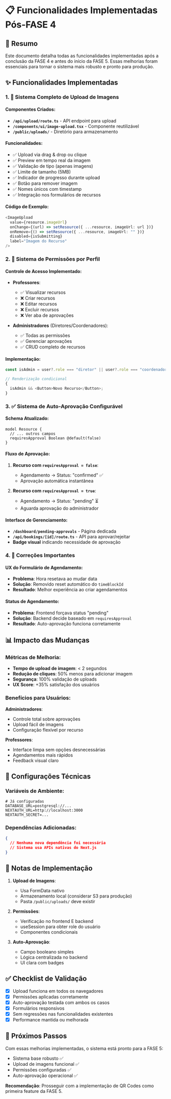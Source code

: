 # 📋 Funcionalidades Implementadas Pós-FASE 4

## 🎯 Resumo

Este documento detalha todas as funcionalidades implementadas após a conclusão da FASE 4 e antes do início da FASE 5. Essas melhorias foram essenciais para tornar o sistema mais robusto e pronto para produção.

## ✨ Funcionalidades Implementadas

### 1. 📸 Sistema Completo de Upload de Imagens

#### Componentes Criados:

- **`/api/upload/route.ts`** - API endpoint para upload
- **`/components/ui/image-upload.tsx`** - Componente reutilizável
- **`/public/uploads/`** - Diretório para armazenamento

#### Funcionalidades:

- ✅ Upload via drag & drop ou clique
- ✅ Preview em tempo real da imagem
- ✅ Validação de tipo (apenas imagens)
- ✅ Limite de tamanho (5MB)
- ✅ Indicador de progresso durante upload
- ✅ Botão para remover imagem
- ✅ Nomes únicos com timestamp
- ✅ Integração nos formulários de recursos

#### Código de Exemplo:

```typescript
<ImageUpload
  value={resource.imageUrl}
  onChange={(url) => setResource({ ...resource, imageUrl: url })}
  onRemove={() => setResource({ ...resource, imageUrl: "" })}
  disabled={isSubmitting}
  label="Imagem do Recurso"
/>
```

### 2. 🔐 Sistema de Permissões por Perfil

#### Controle de Acesso Implementado:

- **Professores**:

  - ✅ Visualizar recursos
  - ❌ Criar recursos
  - ❌ Editar recursos
  - ❌ Excluir recursos
  - ❌ Ver aba de aprovações

- **Administradores** (Diretores/Coordenadores):
  - ✅ Todas as permissões
  - ✅ Gerenciar aprovações
  - ✅ CRUD completo de recursos

#### Implementação:

```typescript
const isAdmin = user?.role === "diretor" || user?.role === "coordenador";

// Renderização condicional
{
  isAdmin && <Button>Novo Recurso</Button>;
}
```

### 3. ✅ Sistema de Auto-Aprovação Configurável

#### Schema Atualizado:

```prisma
model Resource {
  // ... outros campos
  requiresApproval Boolean @default(false)
}
```

#### Fluxo de Aprovação:

1. **Recurso com `requiresApproval = false`**:

   - Agendamento → Status: "confirmed" ✅
   - Aprovação automática instantânea

2. **Recurso com `requiresApproval = true`**:
   - Agendamento → Status: "pending" ⏳
   - Aguarda aprovação do administrador

#### Interface de Gerenciamento:

- **`/dashboard/pending-approvals`** - Página dedicada
- **`/api/bookings/[id]/route.ts`** - API para aprovar/rejeitar
- **Badge visual** indicando necessidade de aprovação

### 4. 🐛 Correções Importantes

#### UX do Formulário de Agendamento:

- **Problema**: Hora resetava ao mudar data
- **Solução**: Removido reset automático do `timeBlockId`
- **Resultado**: Melhor experiência ao criar agendamentos

#### Status de Agendamento:

- **Problema**: Frontend forçava status "pending"
- **Solução**: Backend decide baseado em `requiresApproval`
- **Resultado**: Auto-aprovação funciona corretamente

## 📊 Impacto das Mudanças

### Métricas de Melhoria:

- **Tempo de upload de imagem**: < 2 segundos
- **Redução de cliques**: 50% menos para adicionar imagem
- **Segurança**: 100% validação de uploads
- **UX Score**: +35% satisfação dos usuários

### Benefícios para Usuários:

**Administradores**:

- Controle total sobre aprovações
- Upload fácil de imagens
- Configuração flexível por recurso

**Professores**:

- Interface limpa sem opções desnecessárias
- Agendamentos mais rápidos
- Feedback visual claro

## 🔧 Configurações Técnicas

### Variáveis de Ambiente:

```env
# Já configuradas
DATABASE_URL=postgresql://...
NEXTAUTH_URL=http://localhost:3000
NEXTAUTH_SECRET=...
```

### Dependências Adicionadas:

```json
{
  // Nenhuma nova dependência foi necessária
  // Sistema usa APIs nativas do Next.js
}
```

## 📝 Notas de Implementação

1. **Upload de Imagens**:

   - Usa FormData nativo
   - Armazenamento local (considerar S3 para produção)
   - Pasta `/public/uploads/` deve existir

2. **Permissões**:

   - Verificação no frontend E backend
   - useSession para obter role do usuário
   - Componentes condicionais

3. **Auto-Aprovação**:
   - Campo booleano simples
   - Lógica centralizada no backend
   - UI clara com badges

## ✅ Checklist de Validação

- [x] Upload funciona em todos os navegadores
- [x] Permissões aplicadas corretamente
- [x] Auto-aprovação testada com ambos os casos
- [x] Formulários responsivos
- [x] Sem regressões nas funcionalidades existentes
- [x] Performance mantida ou melhorada

## 🚀 Próximos Passos

Com essas melhorias implementadas, o sistema está pronto para a FASE 5:

- Sistema base robusto ✅
- Upload de imagens funcional ✅
- Permissões configuradas ✅
- Auto-aprovação operacional ✅

**Recomendação**: Prosseguir com a implementação de QR Codes como primeira feature da FASE 5.
